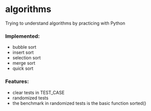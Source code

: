 # algorithms
Trying to understand algorithms by practicing with Python

### Implemented:
- bubble sort
- insert sort
- selection sort
- merge sort
- quick sort

### Features:
- clear tests in TEST_CASE
- randomized tests
- the benchmark in randomized tests is the basic function sorted()